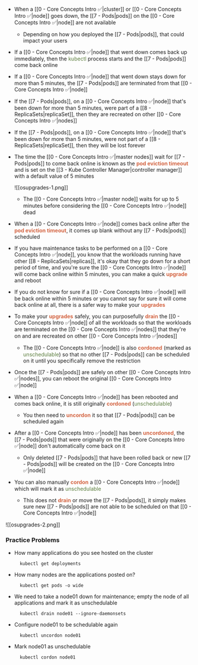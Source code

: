 - When a [[0 - Core Concepts Intro ✅|cluster]] or [[0 - Core Concepts Intro ✅|node]] goes down, the [[7 - Pods|pods]] on the [[0 - Core Concepts Intro ✅|node]] are not available
	- Depending on how you deployed the [[7 - Pods|pods]], that could impact your users

- If a [[0 - Core Concepts Intro ✅|node]] that went down comes back up immediately, then the <span style="color:#5c7e3e">kubectl</span> process starts and the [[7 - Pods|pods]] come back online

- If a [[0 - Core Concepts Intro ✅|node]] that went down stays down for more than 5 minutes, the [[7 - Pods|pods]] are terminated from that [[0 - Core Concepts Intro ✅|node]]

- If the [[7 - Pods|pods]], on a [[0 - Core Concepts Intro ✅|node]] that's been down for more than 5 minutes, were part of a [[8 - ReplicaSets|replicaSet]], then they are recreated on other [[0 - Core Concepts Intro ✅|nodes]]

- If the [[7 - Pods|pods]], on a [[0 - Core Concepts Intro ✅|node]] that's been down for more than 5 minutes, were not part of a [[8 - ReplicaSets|replicaSet]], then they will be lost forever

- The time the  [[0 - Core Concepts Intro ✅|master nodes]] wait for [[7 - Pods|pods]] to come back online is known as the <b><span style="color:#d46644">pod eviction timeout</span></b> and is set on the [[3 - Kube Controller Manager|controller manager]] with a default value of 5 minutes

	![[osupgrades-1.png]]

	- The [[0 - Core Concepts Intro ✅|master node]] waits for up to 5 minutes before considering the [[0 - Core Concepts Intro ✅|node]] dead

- When a [[0 - Core Concepts Intro ✅|node]] comes back online after the <b><span style="color:#d46644">pod eviction timeout</span></b>, it comes up blank without any [[7 - Pods|pods]] scheduled

- If you have maintenance tasks to be performed on a [[0 - Core Concepts Intro ✅|node]], you know that the workloads running have other [[8 - ReplicaSets|replicas]], it's okay that they go down for a short period of time, and you're sure the [[0 - Core Concepts Intro ✅|node]] will come back online within 5 minutes, you can make a quick <b><span style="color:#d46644">upgrade</span></b> and reboot

- If you do not know for sure if a [[0 - Core Concepts Intro ✅|node]] will be back online within 5 minutes or you cannot say for sure it will come back online at all, there is a safer way to make your <b><span style="color:#d46644">upgrades</span></b>

- To make your <b><span style="color:#d46644">upgrades</span></b> safely, you can purposefully <b><span style="color:#d46644">drain</span></b> the [[0 - Core Concepts Intro ✅|node]] of all the workloads so that the workloads are terminated on the [[0 - Core Concepts Intro ✅|nodes]] that they're on and are recreated on other [[0 - Core Concepts Intro ✅|nodes]]
	- The [[0 - Core Concepts Intro ✅|node]] is also <b><span style="color:#d46644">cordoned</span></b> (marked as <span style="color:#5c7e3e">unschedulable</span>) so that no other [[7 - Pods|pods]] can be scheduled on it until you specifically remove the restriction

- Once the [[7 - Pods|pods]] are safely on other [[0 - Core Concepts Intro ✅|nodes]], you can reboot the original [[0 - Core Concepts Intro ✅|node]]

- When a [[0 - Core Concepts Intro ✅|node]] has been rebooted and comes back online, it is still originally <b><span style="color:#d46644">cordoned</span></b> (<span style="color:#5c7e3e">unschedulable</span>)
	- You then need to <b><span style="color:#d46644">uncordon</span></b> it so that [[7 - Pods|pods]] can be scheduled again

- After a [[0 - Core Concepts Intro ✅|node]] has been <b><span style="color:#d46644">uncordoned</span></b>, the [[7 - Pods|pods]] that were originally on the [[0 - Core Concepts Intro ✅|node]] don't automatically come back on it
	- Only deleted [[7 - Pods|pods]] that have been rolled back or new [[7 - Pods|pods]] will be created on the [[0 - Core Concepts Intro ✅|node]]

- You can also manually <b><span style="color:#d46644">cordon</span></b> a [[0 - Core Concepts Intro ✅|node]] which will mark it as <span style="color:#5c7e3e">unschedulable</span>
	- This does not <b><span style="color:#d46644">drain</span></b> or move the [[7 - Pods|pods]], it simply makes sure new [[7 - Pods|pods]] are not able to be scheduled on that [[0 - Core Concepts Intro ✅|node]]

![[osupgrades-2.png]]

### Practice Problems

- How many applications do you see hosted on the cluster

		kubectl get deployments

- How many nodes are the applications posted on?

		kubectl get pods -o wide

- We need to take a node01 down for maintenance; empty the node of all applications and mark it as unschedulable

		kubectl drain node01 --ignore-daemonsets

- Configure node01 to be schedulable again

		kubectl uncordon node01

- Mark node01 as unschedulable

		kubectl cordon node01